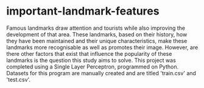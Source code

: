 # important-landmark-features

Famous landmarks draw attention and tourists while also improving the development of that area. These landmarks, based on their history, how they have been maintained and their unique characteristics, make these landmarks more recognisable as well as promotes their image. However, are there other factors that exist that influence the popularity of these landmarks is the question this study aims to solve.
This project was completed using a Single Layer Perceptron, programmed on Python. Datasets for this program are manually created and are titled 'train.csv' and 'test.csv'.
